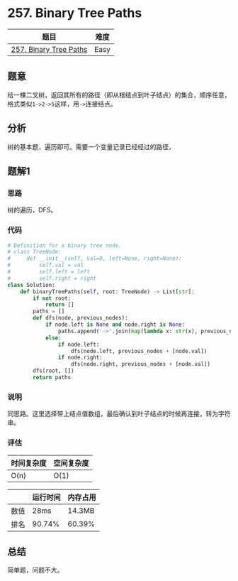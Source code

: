 # 257. Binary Tree Paths

| 题目 | 难度 |
| ---- | ---- |
| [257. Binary Tree Paths](https://leetcode.com/problems/binary-tree-paths/) | Easy |

## 题意

给一棵二叉树，返回其所有的路径（即从根结点到叶子结点）的集合，顺序任意，格式类似`1->2->5`这样，用`->`连接结点。

## 分析

树的基本题，遍历即可。需要一个变量记录已经经过的路径，

## 题解1

### 思路

树的遍历，DFS。

### 代码

```python
# Definition for a binary tree node.
# class TreeNode:
#     def __init__(self, val=0, left=None, right=None):
#         self.val = val
#         self.left = left
#         self.right = right
class Solution:
    def binaryTreePaths(self, root: TreeNode) -> List[str]:
        if not root:
            return []
        paths = []
        def dfs(node, previous_nodes):
            if node.left is None and node.right is None:
                paths.append('->'.join(map(lambda x: str(x), previous_nodes + [node.val])))
            else:
                if node.left:
                    dfs(node.left, previous_nodes + [node.val])
                if node.right:
                    dfs(node.right, previous_nodes + [node.val])
        dfs(root, [])
        return paths
```

### 说明

同思路。这里选择带上结点值数组，最后确认到叶子结点的时候再连接，转为字符串。

### 评估

| 时间复杂度 | 空间复杂度 |
| ---- | ---- |
| O(n) | O(1) |

| | 运行时间 | 内存占用 |
| ---- | ---- | ---- |
| 数值 | 28ms | 14.3MB |
| 排名 | 90.74% | 60.39% |

## 总结

简单题，问题不大。
